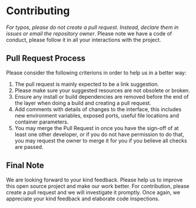Contributing
============

*For typos, please do not create a pull request. Instead, declare them
in issues or email the repository owner*. Please note we have a code of
conduct, please follow it in all your interactions with the project.

Pull Request Process
--------------------

Please consider the following criterions in order to help us in a better
way:

1.  The pull request is mainly expected to be a link suggestion.
2.  Please make sure your suggested resources are not obsolete or
    broken.
3.  Ensure any install or build dependencies are removed before the end
    of the layer when doing a build and creating a pull request.
4.  Add comments with details of changes to the interface, this includes
    new environment variables, exposed ports, useful file locations and
    container parameters.
5.  You may merge the Pull Request in once you have the sign-off of at
    least one other developer, or if you do not have permission to do
    that, you may request the owner to merge it for you if you believe
    all checks are passed.

Final Note
----------

We are looking forward to your kind feedback. Please help us to improve
this open source project and make our work better. For contribution,
please create a pull request and we will investigate it promptly. Once
again, we appreciate your kind feedback and elaborate code inspections.
